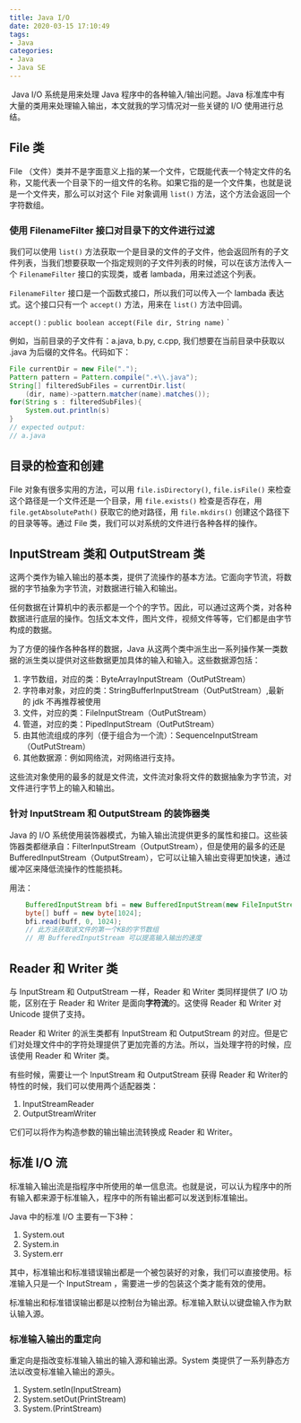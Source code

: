 ```yaml
---
title: Java I/O
date: 2020-03-15 17:10:49
tags:
- Java
categories:
- Java
- Java SE
---
```


​	Java I/O 系统是用来处理 Java 程序中的各种输入/输出问题。Java 标准库中有大量的类用来处理输入输出，本文就我的学习情况对一些关键的 I/O 使用进行总结。  

## File 类

File （文件）类并不是字面意义上指的某一个文件，它既能代表一个特定文件的名称，又能代表一个目录下的一组文件的名称。如果它指的是一个文件集，也就是说是一个文件夹，那么可以对这个 File 对象调用 `list()` 方法，这个方法会返回一个字符数组。  

### 使用 FilenameFilter 接口对目录下的文件进行过滤  

我们可以使用 `list()` 方法获取一个是目录的文件的子文件，他会返回所有的子文件列表，当我们想要获取一个指定规则的子文件列表的时候，可以在该方法传入一个 `FilenameFilter` 接口的实现类，或者 lambada，用来过滤这个列表。

`FilenameFilter` 接口是一个函数式接口，所以我们可以传入一个 lambada 表达式。这个接口只有一个 `accept()` 方法，用来在 `list()` 方法中回调。

`accept()` : `public boolean accept(File dir, String name)`
`  

例如，当前目录的子文件有：a.java, b.py, c.cpp, 我们想要在当前目录中获取以 .java 为后缀的文件名。代码如下：  

```java
File currentDir = new File(".");
Pattern pattern = Pattern.compile(".+\\.java");
String[] filteredSubFiles = currentDir.list(
    (dir, name)->pattern.matcher(name).matches());
for(String s : filteredSubFiles){
    System.out.println(s)
}
// expected output:
// a.java
```
## 目录的检查和创建  

File 对象有很多实用的方法，可以用 `file.isDirectory()`, `file.isFile()` 来检查这个路径是一个文件还是一个目录，用 `file.exists()` 检查是否存在，用 `file.getAbsolutePath()` 获取它的绝对路径，用 `file.mkdirs()` 创建这个路径下的目录等等。通过 File 类，我们可以对系统的文件进行各种各样的操作。  

## InputStream 类和 OutputStream 类  

这两个类作为输入输出的基本类，提供了流操作的基本方法。它面向字节流，将数据的字节抽象为字节流，对数据进行输入和输出。  

任何数据在计算机中的表示都是一个个的字节。因此，可以通过这两个类，对各种数据进行底层的操作。包括文本文件，图片文件，视频文件等等，它们都是由字节构成的数据。  

为了方便的操作各种各样的数据，Java 从这两个类中派生出一系列操作某一类数据的派生类以提供对这些数据更加具体的输入和输入。这些数据源包括：  

1. 字节数组，对应的类：ByteArrayInputStream（OutPutStream）
2. 字符串对象，对应的类：StringBufferInputStream（OutPutStream）,最新的 jdk 不再推荐被使用
3. 文件，对应的类：FileInputStream（OutPutStream）
4. 管道，对应的类：PipedInputStream（OutPutStream）
5. 由其他流组成的序列（便于组合为一个流）：SequenceInputStream（OutPutStream）
6. 其他数据源：例如网络流，对网络进行支持。  

这些流对象使用的最多的就是文件流，文件流对象将文件的数据抽象为字节流，对文件进行字节上的输入和输出。  

### 针对 InputStream 和 OutputStream 的装饰器类

Java 的 I/O 系统使用装饰器模式，为输入输出流提供更多的属性和接口。这些装饰器类都继承自：FilterInputStream（OutputStream），但是使用的最多的还是 BufferedInputStream（OutputStream），它可以让输入输出变得更加快速，通过缓冲区来降低流操作的性能损耗。  

用法：

```java
    BufferedInputStream bfi = new BufferedInputStream(new FileInputStream(new File("./bigFile.mp4")));
    byte[] buff = new byte[1024];
    bfi.read(buff, 0, 1024);
    // 此方法获取该文件的第一个KB的字节数组
    // 用 BufferedInputStream 可以提高输入输出的速度
```  
## Reader 和 Writer 类

与 InputStream 和 OutputStream 一样，Reader 和 Writer 类同样提供了 I/O 功能，区别在于 Reader 和 Writer 是面向**字符流**的。这使得 Reader 和 Writer 对 Unicode 提供了支持。  

Reader 和 Writer 的派生类都有 InputStream 和 OutputStream 的对应。但是它们对处理文件中的字符处理提供了更加完善的方法。所以，当处理字符的时候，应该使用 Reader 和 Writer 类。  

有些时候，需要让一个 InputStream 和 OutputStream 获得 Reader 和 Writer的特性的时候，我们可以使用两个适配器类：   

1. InputStreamReader
2. OutputStreamWriter

它们可以将作为构造参数的输出输出流转换成 Reader 和 Writer。

## 标准 I/O 流

标准输入输出流是指程序中所使用的单一信息流。也就是说，可以认为程序中的所有输入都来源于标准输入，程序中的所有输出都可以发送到标准输出。  

Java 中的标准 I/O 主要有一下3种：  

1. System.out
2. System.in
3. System.err

其中，标准输出和标准错误输出都是一个被包装好的对象，我们可以直接使用。标准输入只是一个 InputStream ，需要进一步的包装这个类才能有效的使用。  

标准输出和标准错误输出都是以控制台为输出源。标准输入默认以键盘输入作为默认输入源。  

### 标准输入输出的重定向

重定向是指改变标准输入输出的输入源和输出源。System 类提供了一系列静态方法以改变标准输入输出的源头。  

1. System.setIn(InputStream)
2. System.setOut(PrintStream)
3. System.(PrintStream) 

